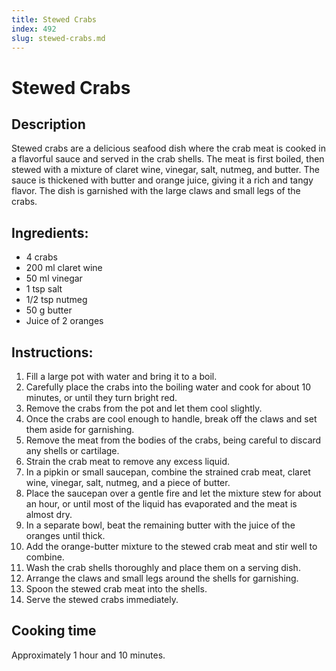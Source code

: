 ```yaml
---
title: Stewed Crabs
index: 492
slug: stewed-crabs.md
---
```


# Stewed Crabs

## Description
Stewed crabs are a delicious seafood dish where the crab meat is cooked in a flavorful sauce and served in the crab shells. The meat is first boiled, then stewed with a mixture of claret wine, vinegar, salt, nutmeg, and butter. The sauce is thickened with butter and orange juice, giving it a rich and tangy flavor. The dish is garnished with the large claws and small legs of the crabs.

## Ingredients:
- 4 crabs
- 200 ml claret wine
- 50 ml vinegar
- 1 tsp salt
- 1/2 tsp nutmeg
- 50 g butter
- Juice of 2 oranges

## Instructions:
1. Fill a large pot with water and bring it to a boil.
2. Carefully place the crabs into the boiling water and cook for about 10 minutes, or until they turn bright red.
3. Remove the crabs from the pot and let them cool slightly.
4. Once the crabs are cool enough to handle, break off the claws and set them aside for garnishing.
5. Remove the meat from the bodies of the crabs, being careful to discard any shells or cartilage.
6. Strain the crab meat to remove any excess liquid.
7. In a pipkin or small saucepan, combine the strained crab meat, claret wine, vinegar, salt, nutmeg, and a piece of butter.
8. Place the saucepan over a gentle fire and let the mixture stew for about an hour, or until most of the liquid has evaporated and the meat is almost dry.
9. In a separate bowl, beat the remaining butter with the juice of the oranges until thick.
10. Add the orange-butter mixture to the stewed crab meat and stir well to combine.
11. Wash the crab shells thoroughly and place them on a serving dish.
12. Arrange the claws and small legs around the shells for garnishing.
13. Spoon the stewed crab meat into the shells.
14. Serve the stewed crabs immediately.

## Cooking time
Approximately 1 hour and 10 minutes.
